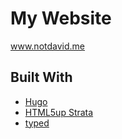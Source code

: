 # My Website

www.notdavid.me

## Built With

- [Hugo](https://gohugo.io/)
- [HTML5up Strata](https://html5up.net/strata)
- [typed](https://github.com/mattboldt/typed.js/)